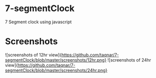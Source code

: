 # 7-segmentClock
7 Segment clock using javascript
# Screenshots
![screenshots of 12hr view]{https://github.com/taqnar/7-segmentClock/blob/master/screenshots/12hr.png}
![screenshots of 24hr view]{https://github.com/taqnar/7-segmentClock/blob/master/screenshots/24hr.png}

